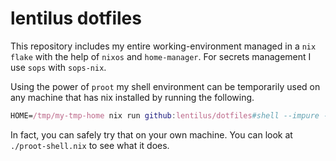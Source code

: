 # lentilus dotfiles

This repository includes my entire working-environment managed in a
`nix flake` with the help of `nixos` and `home-manager`.
For secrets management I use `sops` with `sops-nix`.

Using the power of `proot` my shell environment can be temporarily used on
any machine that has nix installed by running the following.
```nix
HOME=/tmp/my-tmp-home nix run github:lentilus/dotfiles#shell --impure -- zsh
```
In fact, you can safely try that on your own machine. You can
look at `./proot-shell.nix` to see what it does.

